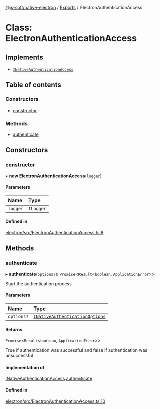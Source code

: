 [@js-soft/native-electron](../README.md) / [Exports](../modules.md) / ElectronAuthenticationAccess

# Class: ElectronAuthenticationAccess

## Implements

- [`INativeAuthenticationAccess`](../interfaces/INativeAuthenticationAccess.md)

## Table of contents

### Constructors

- [constructor](ElectronAuthenticationAccess.md#constructor)

### Methods

- [authenticate](ElectronAuthenticationAccess.md#authenticate)

## Constructors

### constructor

• **new ElectronAuthenticationAccess**(`logger`)

#### Parameters

| Name | Type |
| :------ | :------ |
| `logger` | `ILogger` |

#### Defined in

[electron/src/ElectronAuthenticationAccess.ts:8](https://github.com/js-soft/ts-native-access/blob/feba5fc/packages/electron/src/ElectronAuthenticationAccess.ts#L8)

## Methods

### authenticate

▸ **authenticate**(`options?`): `Promise`<`Result`<`boolean`, `ApplicationError`\>\>

Start the authentication process

#### Parameters

| Name | Type |
| :------ | :------ |
| `options?` | [`INativeAuthenticationOptions`](../interfaces/INativeAuthenticationOptions.md) |

#### Returns

`Promise`<`Result`<`boolean`, `ApplicationError`\>\>

True if authentication was successful and false if authentication was unsuccessful

#### Implementation of

[INativeAuthenticationAccess](../interfaces/INativeAuthenticationAccess.md).[authenticate](../interfaces/INativeAuthenticationAccess.md#authenticate)

#### Defined in

[electron/src/ElectronAuthenticationAccess.ts:10](https://github.com/js-soft/ts-native-access/blob/feba5fc/packages/electron/src/ElectronAuthenticationAccess.ts#L10)
